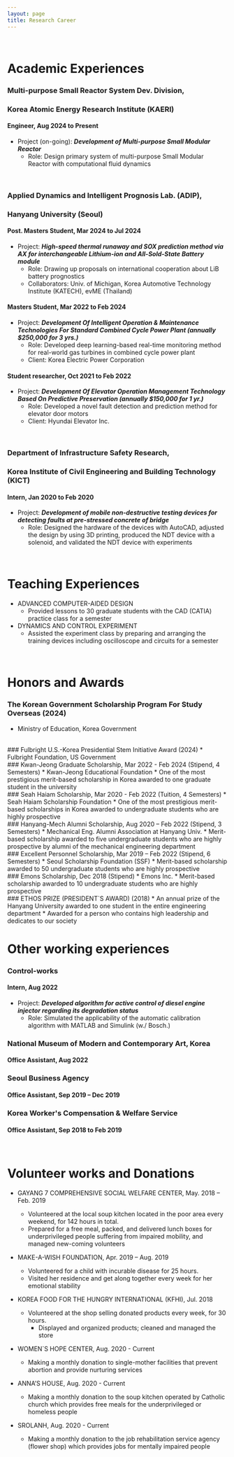 ```yaml
---
layout: page
title: Research Career
---
```


<br/>

# Academic Experiences

### Multi-purpose Small Reactor System Dev. Division,
### Korea Atomic Energy Research Institute (KAERI)
#### Engineer, Aug 2024 to Present

* Project (on-going): _**Development of Multi-purpose Small Modular Reactor**_
  * Role: Design primary system of multi-purpose Small Modular Reactor with computational fluid dynamics

<br/>

### Applied Dynamics and Intelligent Prognosis Lab. (ADIP),
### Hanyang University (Seoul)
#### Post. Masters Student, Mar 2024 to Jul 2024

* Project: _**High-speed thermal runaway and SOX prediction method via AX for interchangeable Lithium-ion and All-Sold-State Battery module**_
  * Role: Drawing up proposals on international cooperation about LiB battery prognostics
  * Collaborators: Univ. of Michigan, Korea Automotive Technology Institute (KATECH), evME (Thailand)

#### Masters Student, Mar 2022 to Feb 2024

* Project: _**Development Of Intelligent Operation & Maintenance Technologies For Standard Combined Cycle Power Plant (annually $250,000 for 3 yrs.)**_
  * Role: Developed deep learning-based real-time monitoring method for real-world gas turbines in combined cycle power plant
  * Client: Korea Electric Power Corporation

#### Student researcher, Oct 2021 to Feb 2022

* Project: _**Development Of Elevator Operation Management Technology Based On Predictive Preservation (annually $150,000 for 1 yr.)**_
  * Role: Developed a novel fault detection and prediction method for elevator door motors
  * Client: Hyundai Elevator Inc.

<br/>

### Department of Infrastructure Safety Research,
### Korea Institute of Civil Engineering and Building Technology (KICT)
#### Intern, Jan 2020 to Feb 2020

* Project: _**Development of mobile non-destructive testing devices for detecting faults at pre-stressed concrete of bridge**_
  * Role: Designed the hardware of the devices with AutoCAD, adjusted the design by using 3D printing, produced the NDT device with a solenoid, and validated the NDT device with experiments

<br/>

# Teaching Experiences

* ADVANCED COMPUTER-AIDED DESIGN
  * Provided lessons to 30 graduate students with the CAD (CATIA) practice class for a semester
* DYNAMICS AND CONTROL EXPERIMENT
  * Assisted the experiment class by preparing and arranging the training devices including oscilloscope and circuits for a semester

<br/>

# Honors and Awards

### The Korean Government Scholarship Program For Study Overseas (2024)
  * Ministry of Education, Korea Government
<br/>
### Fulbright U.S.-Korea Presidential Stem Initiative Award	(2024)
  * Fulbright Foundation, US Government
<br/>
### Kwan-Jeong Graduate Scholarship,	Mar 2022 - Feb 2024 (Stipend, 4 Semesters)
  * Kwan-Jeong Educational Foundation
  * One of the most prestigious merit-based scholarship in Korea awarded to one graduate student in the university
<br/>
### Seah Haiam Scholarship, Mar 2020 - Feb 2022 (Tuition, 4 Semesters)
  * Seah Haiam Scholarship Foundation
  * One of the most prestigious merit-based scholarships in Korea awarded to undergraduate students who are highly prospective
<br/>
### Hanyang-Mech Alumni Scholarship, Aug 2020 – Feb 2022 (Stipend, 3 Semesters)
  * Mechanical Eng. Alumni Association at Hanyang Univ.
  * Merit-based scholarship awarded to five undergraduate students who are highly prospective by alumni of the mechanical engineering department
<br/>
### Excellent Personnel Scholarship, Mar 2019 – Feb 2022 (Stipend, 6 Semesters)
  * Seoul Scholarship Foundation (SSF)
  * Merit-based scholarship awarded to 50 undergraduate students who are highly prospective
<br/>
### Emons Scholarship, Dec 2018 (Stipend)
  * Emons Inc.
  * Merit-based scholarship awarded to 10 undergraduate students who are highly prospective
<br/>
### ETHOS PRIZE (PRESIDENT`S AWARD)	(2018)
  * An annual prize of the Hanyang University awarded to one student in the entire engineering department
  *	Awarded for a person who contains high leadership and dedicates to our society

<br/>

# Other working experiences

### Control-works
#### Intern, Aug 2022

* Project: _**Developed algorithm for active control of diesel engine injector regarding its degradation status**_
  * Role: Simulated the applicability of the automatic calibration algorithm with MATLAB and Simulink (w./ Bosch.)

### National Museum of Modern and Contemporary Art, Korea
#### Office Assistant, Aug 2022

### Seoul Business Agency
#### Office Assistant, Sep 2019 – Dec 2019

### Korea Worker's Compensation & Welfare Service
#### Office Assistant, Sep 2018 to Feb 2019

<br/>

# Volunteer works and Donations
* GAYANG 7 COMPREHENSIVE SOCIAL WELFARE CENTER,	 May. 2018 – Feb. 2019
  *	Volunteered at the local soup kitchen located in the poor area every weekend, for 142 hours in total.
  *	Prepared for a free meal, packed, and delivered lunch boxes for underprivileged people suffering from impaired mobility, and managed new-coming volunteers

* MAKE-A-WISH FOUNDATION,	 Apr. 2019 – Aug. 2019
  *	Volunteered for a child with incurable disease for 25 hours.
  *	Visited her residence and get along together every week for her emotional stability

* KOREA FOOD FOR THE HUNGRY INTERNATIONAL (KFHI), 	Jul. 2018
  *	Volunteered at the shop selling donated products every week, for 30 hours.
 	* Displayed and organized products; cleaned and managed the store

* WOMEN`S HOPE CENTER, 	Aug. 2020 - Current
  *	Making a monthly donation to single-mother facilities that prevent abortion and provide nurturing services

* ANNA’S HOUSE, 	Aug. 2020 - Current
  *	Making a monthly donation to the soup kitchen operated by Catholic church which provides free meals for the underprivileged or homeless people

* SROLANH, 	Aug. 2020 - Current
 	* Making a monthly donation to the job rehabilitation service agency (flower shop) which provides jobs for mentally impaired people
